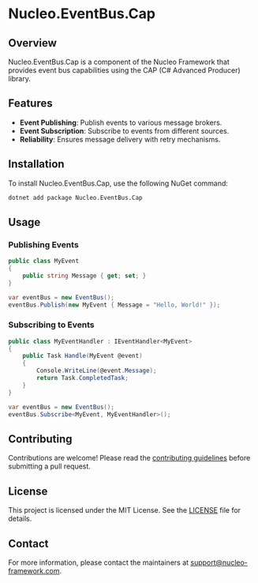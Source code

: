 # Nucleo.EventBus.Cap

## Overview
Nucleo.EventBus.Cap is a component of the Nucleo Framework that provides event bus capabilities using the CAP (C# Advanced Producer) library.

## Features
- **Event Publishing**: Publish events to various message brokers.
- **Event Subscription**: Subscribe to events from different sources.
- **Reliability**: Ensures message delivery with retry mechanisms.

## Installation
To install Nucleo.EventBus.Cap, use the following NuGet command:
```sh
dotnet add package Nucleo.EventBus.Cap
```

## Usage
### Publishing Events
```csharp
public class MyEvent
{
    public string Message { get; set; }
}

var eventBus = new EventBus();
eventBus.Publish(new MyEvent { Message = "Hello, World!" });
```

### Subscribing to Events
```csharp
public class MyEventHandler : IEventHandler<MyEvent>
{
    public Task Handle(MyEvent @event)
    {
        Console.WriteLine(@event.Message);
        return Task.CompletedTask;
    }
}

var eventBus = new EventBus();
eventBus.Subscribe<MyEvent, MyEventHandler>();
```

## Contributing
Contributions are welcome! Please read the [contributing guidelines](CONTRIBUTING.md) before submitting a pull request.

## License
This project is licensed under the MIT License. See the [LICENSE](LICENSE) file for details.

## Contact
For more information, please contact the maintainers at [support@nucleo-framework.com](mailto:support@nucleo-framework.com).